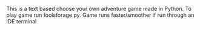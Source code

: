 This is a text based choose your own adventure game made in Python. 
To play game run foolsforage.py. 
Game runs faster/smoother if run through an IDE terminal 
